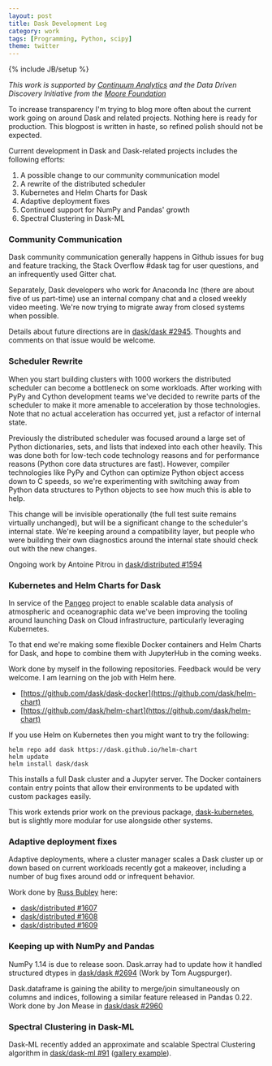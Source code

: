 ```yaml
---
layout: post
title: Dask Development Log
category: work
tags: [Programming, Python, scipy]
theme: twitter
---
```

{% include JB/setup %}

*This work is supported by [Continuum Analytics](http://continuum.io) and the
Data Driven Discovery Initiative from the [Moore
Foundation](https://www.moore.org/)*

To increase transparency I'm trying to blog more often about the current work
going on around Dask and related projects.  Nothing here is ready for
production.  This blogpost is written in haste, so refined polish should not be
expected.

Current development in Dask and Dask-related projects includes the following
efforts:

1.  A possible change to our community communication model
2.  A rewrite of the distributed scheduler
3.  Kubernetes and Helm Charts for Dask
4.  Adaptive deployment fixes
5.  Continued support for NumPy and Pandas' growth
6.  Spectral Clustering in Dask-ML


### Community Communication

Dask community communication generally happens in Github issues for bug and
feature tracking, the Stack Overflow #dask tag for user questions, and an
infrequently used Gitter chat.

Separately, Dask developers who work for Anaconda Inc (there are about five of
us part-time) use an internal company chat and a closed weekly video meeting.
We're now trying to migrate away from closed systems when possible.

Details about future directions are in [dask/dask
#2945](https://github.com/dask/dask/issues/2945).  Thoughts and comments on
that issue would be welcome.


### Scheduler Rewrite

When you start building clusters with 1000 workers the distributed scheduler
can become a bottleneck on some workloads.  After working with PyPy and Cython
development teams we've decided to rewrite parts of the scheduler to make it
more amenable to acceleration by those technologies.  Note that no actual
acceleration has occurred yet, just a refactor of internal state.

Previously the distributed scheduler was focused around a large set of Python
dictionaries, sets, and lists that indexed into each other heavily.  This was
done both for low-tech code technology reasons and for performance reasons
(Python core data structures are fast).  However, compiler technologies like
PyPy and Cython can optimize Python object access down to C speeds, so we're
experimenting with switching away from Python data structures to Python objects
to see how much this is able to help.

This change will be invisible operationally (the full test suite remains
virtually unchanged), but will be a significant change to the scheduler's
internal state.  We're keeping around a compatibility layer, but people who
were building their own diagnostics around the internal state should check out
with the new changes.

Ongoing work by Antoine Pitrou in [dask/distributed #1594](https://github.com/dask/distributed/pull/1594)


### Kubernetes and Helm Charts for Dask

In service of the [Pangeo](https://pangeo-data.github.io) project to enable
scalable data analysis of atmospheric and oceanographic data we've been
improving the tooling around launching Dask on Cloud infrastructure,
particularly leveraging Kubernetes.

To that end we're making some flexible Docker containers and Helm Charts for
Dask, and hope to combine them with JupyterHub in the coming weeks.

Work done by myself in the following repositories.  Feedback would be very
welcome.  I am learning on the job with Helm here.

-  [https://github.com/dask/dask-docker](https://github.com/dask/helm-chart)
-  [https://github.com/dask/helm-chart](https://github.com/dask/helm-chart)

If you use Helm on Kubernetes then you might want to try the following:

```
helm repo add dask https://dask.github.io/helm-chart
helm update
helm install dask/dask
```

This installs a full Dask cluster and a Jupyter server.  The Docker containers
contain entry points that allow their environments to be updated with custom
packages easily.

This work extends prior work on the previous package,
[dask-kubernetes](https://github.com/dask/dask-kubernetes), but is slightly
more modular for use alongside other systems.


### Adaptive deployment fixes

Adaptive deployments, where a cluster manager scales a Dask cluster up or down
based on current workloads recently got a makeover, including a number of bug
fixes around odd or infrequent behavior.

Work done by [Russ Bubley](https://github.com/rbubley) here:

-  [dask/distributed #1607](https://github.com/dask/distributed/pull/1607)
-  [dask/distributed #1608](https://github.com/dask/distributed/pull/1608)
-  [dask/distributed #1609](https://github.com/dask/distributed/pull/1609)


### Keeping up with NumPy and Pandas

NumPy 1.14 is due to release soon.  Dask.array had to update how it handled
structured dtypes in [dask/dask #2694](https://github.com/dask/dask/pull/2964)
(Work by Tom Augspurger).

Dask.dataframe is gaining the ability to merge/join simultaneously on columns
and indices, following a similar feature released in Pandas 0.22.  Work done by
Jon Mease in [dask/dask #2960](https://github.com/dask/dask/pull/2960)


### Spectral Clustering in Dask-ML

Dask-ML recently added an approximate and scalable Spectral Clustering
algorithm in [dask/dask-ml #91](https://github.com/dask/dask-ml/pull/91)
([gallery example](http://dask-ml.readthedocs.io/en/latest/auto_examples/plot_spectral_clustering.html)).
